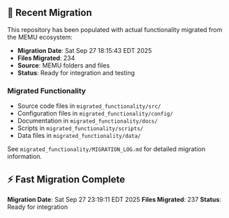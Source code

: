 
## 🔄 Recent Migration

This repository has been populated with actual functionality migrated from the MEMU ecosystem:

- **Migration Date**: Sat Sep 27 18:15:43 EDT 2025
- **Files Migrated**:      234
- **Source**: MEMU folders and files
- **Status**: Ready for integration and testing

### Migrated Functionality
- Source code files in `migrated_functionality/src/`
- Configuration files in `migrated_functionality/config/`
- Documentation in `migrated_functionality/docs/`
- Scripts in `migrated_functionality/scripts/`
- Data files in `migrated_functionality/data/`

See `migrated_functionality/MIGRATION_LOG.md` for detailed migration information.


## ⚡ Fast Migration Complete

**Migration Date**: Sat Sep 27 23:19:11 EDT 2025
**Files Migrated**:      237
**Status**: Ready for integration

